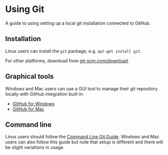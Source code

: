 # Using Git

A guide to using setting up a local git installation connected to GitHub.

## Installation

Linux users can install the `git` package, e.g. `apt-get install git`.

For other platforms, download from [git-scm.com/download](http://git-scm.com/download/).

## Graphical tools

Windows and Mac users can use a GUI tool to manage their git repository locally with GitHub integration built in:

- [GitHub for Windows](https://windows.github.com/)
- [GitHub for Mac](https://mac.github.com/)

## Command line

Linux users should follow the [Command Line Git Guide](git.md). Windows and Mac users can also follow this guide but note that setup is different and there will be slight variations in usage.
